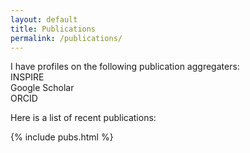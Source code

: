 ```yaml
---
layout: default
title: Publications
permalink: /publications/
---
```


I have profiles on the following publication aggregaters:  
INSPIRE  
Google Scholar  
ORCID  


Here is a list of recent publications:

{% include pubs.html %}
